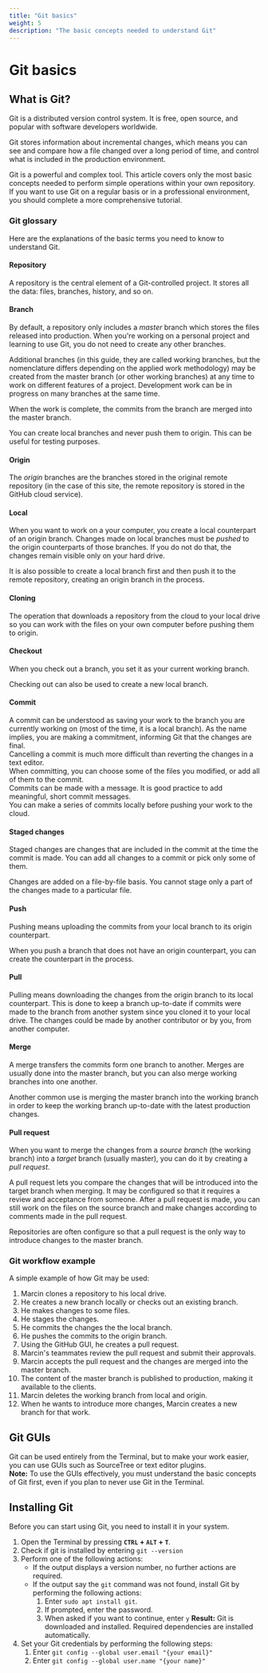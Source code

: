 ```yaml
---
title: "Git basics"
weight: 5
description: "The basic concepts needed to understand Git"
---
```

# Git basics
## What is Git?
Git is a distributed version control system. It is free, open source, and popular with software developers worldwide.  

Git stores information about incremental changes, which means you can see and compare how a file changed over a long period of time, and control what is included in the production environment.

Git is a powerful and complex tool. This article covers only the most basic concepts needed to perform simple operations within your own repository. If you want to use Git on a regular basis or in a professional environment, you should complete a more comprehensive tutorial.

### Git glossary
Here are the explanations of the basic terms you need to know to understand Git.
#### Repository
A repository is the central element of a Git-controlled project. It stores all the data: files, branches, history, and so on.
#### Branch
By default, a repository only includes a *master* branch which stores the files released into production. When you're working on a personal project and learning to use Git, you do not need to create any other branches.  

Additional branches (in this guide, they are called working branches, but the nomenclature differs depending on the applied work methodology) may be created from the master branch (or other working branches) at any time to work on different features of a project. Development work can be in progress on many branches at the same time.

When the work is complete, the commits from the branch are merged into the master branch.

You can create local branches and never push them to origin. This can be useful for testing purposes.
#### Origin
The *origin* branches are the branches stored in the original remote repository (in the case of this site, the remote repository is stored in the GitHub cloud service).
#### Local
When you want to work on a your computer, you create a local counterpart of an origin branch. Changes made on local branches must be *pushed* to the origin counterparts of those branches. If you do not do that, the changes remain visible only on your hard drive.

It is also possible to create a local branch first and then push it to the remote repository, creating an origin branch in the process.
#### Cloning
The operation that downloads a repository from the cloud to your local drive so you can work with the files on your own computer before pushing them to origin.
#### Checkout
When you check out a branch, you set it as your current working branch.

Checking out can also be used to create a new local branch.
#### Commit
A commit can be understood as saving your work to the branch you are currently working on (most of the time, it is a local branch). As the name implies, you are making a commitment, informing Git that the changes are final.  
Cancelling a commit is much more difficult than reverting the changes in a text editor.  
When committing, you can choose some of the files you modified, or add all of them to the commit.  
Commits can be made with a message. It is good practice to add meaningful, short commit messages.  
You can make a series of commits locally before pushing your work to the cloud.
#### Staged changes
Staged changes are changes that are included in the commit at the time the commit is made. You can add all changes to a commit or pick only some of them.

Changes are added on a file-by-file basis. You cannot stage only a part of the changes made to a particular file.
#### Push
Pushing means uploading the commits from your local branch to its origin counterpart.

When you push a branch that does not have an origin counterpart, you can create the counterpart in the process.
#### Pull
Pulling means downloading the changes from the origin branch to its local counterpart. This is done to keep a branch up-to-date if commits were made to the branch from another system since you cloned it to your local drive. The changes could be made by another contributor or by you, from another computer.
#### Merge
A merge transfers the commits form one branch to another. Merges are usually done into the master branch, but you can also merge working branches into one another.

Another common use is merging the master branch into the working branch in order to keep the working branch up-to-date with the latest production changes.
#### Pull request
When you want to merge the changes from a *source branch* (the working branch) into a *target* branch (usually master), you can do it by creating a *pull request*.

A pull request lets you compare the changes that will be introduced into the target branch when merging. It may be configured so that it requires a review and acceptance from someone. After a pull request is made, you can still work on the files on the source branch and make changes according to comments made in the pull request.

Repositories are often configure so that a pull request is the only way to introduce changes to the master branch.
### Git workflow example

A simple example of how Git may be used:
1. Marcin clones a repository to his local drive.
2. He creates a new branch locally or checks out an existing branch.
3. He makes changes to some files.
4. He stages the changes.
5. He commits the changes the the local branch.
6. He pushes the commits to the origin branch.
7. Using the GitHub GUI, he creates a pull request.
8. Marcin's teammates review the pull request and submit their approvals.
9. Marcin accepts the pull request and the changes are merged into the master branch.
10. The content of the master branch is published to production, making it available to the clients.
11. Marcin deletes the working branch from local and origin.
12. When he wants to introduce more changes, Marcin creates a new branch for that work.

## Git GUIs
Git can be used entirely from the Terminal, but to make your work easier, you can use GUIs such as SourceTree or text editor plugins.  
**Note:** To use the GUIs effectively, you must understand the basic concepts of Git first, even if you plan to never use Git in the Terminal.

## Installing Git
Before you can start using Git, you need to install it in your system.

1. Open the Terminal by pressing **`CTRL` + `ALT` + `T`**.
1. Check if git is installed by entering `git --version`
2. Perform one of the following actions:
   - If the output displays a version number, no further actions are required.
   - If the output say the `git` command was not found, install Git by performing the following actions:
     1. Enter `sudo apt install git`. 
     2. If prompted, enter the password.
     3. When asked if you want to continue, enter `y`
     **Result:** Git is downloaded and installed. Required dependencies are installed automatically.
3. Set your Git credentials by performing the following steps:
   1. Enter `git config --global user.email "{your email}"`
   2. Enter `git config --global user.name "{your name}"`